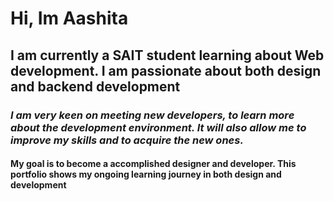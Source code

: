 # Hi, Im Aashita

## I am currently a SAIT student learning about Web development. I am passionate about both design and backend development

### _I am very keen on meeting new developers, to learn more about the development environment. It will also allow me to improve my skills and to acquire the new ones._

#### My goal is to become a accomplished designer and developer. This portfolio shows my ongoing learning journey in both design and development
